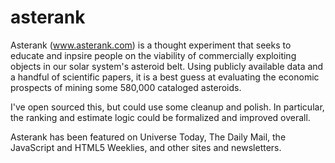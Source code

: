 asterank
========

Asterank (www.asterank.com) is a thought experiment that seeks to educate and inpsire people on the viability of commercially exploiting objects in our solar system's asteroid belt.  Using publicly available data and a handful of scientific papers, it is a best guess at evaluating the economic prospects of mining some 580,000 cataloged asteroids.

I've open sourced this, but could use some cleanup and polish.  In particular, the ranking and estimate logic could be formalized and improved overall.

Asterank has been featured on Universe Today, The Daily Mail, the JavaScript and HTML5 Weeklies, and other sites and newsletters.
